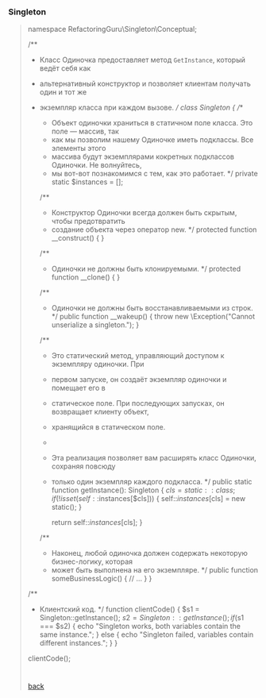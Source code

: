### Singleton

> <?php

namespace RefactoringGuru\Singleton\Conceptual;

/**
 * Класс Одиночка предоставляет метод `GetInstance`, который ведёт себя как
 * альтернативный конструктор и позволяет клиентам получать один и тот же
 * экземпляр класса при каждом вызове.
 */
class Singleton
{
    /**
     * Объект одиночки храниться в статичном поле класса. Это поле — массив, так
     * как мы позволим нашему Одиночке иметь подклассы. Все элементы этого
     * массива будут экземплярами кокретных подклассов Одиночки. Не волнуйтесь,
     * мы вот-вот познакомимся с тем, как это работает.
     */
    private static $instances = [];

    /**
     * Конструктор Одиночки всегда должен быть скрытым, чтобы предотвратить
     * создание объекта через оператор new.
     */
    protected function __construct() { }

    /**
     * Одиночки не должны быть клонируемыми.
     */
    protected function __clone() { }

    /**
     * Одиночки не должны быть восстанавливаемыми из строк.
     */
    public function __wakeup()
    {
        throw new \Exception("Cannot unserialize a singleton.");
    }

    /**
     * Это статический метод, управляющий доступом к экземпляру одиночки. При
     * первом запуске, он создаёт экземпляр одиночки и помещает его в
     * статическое поле. При последующих запусках, он возвращает клиенту объект,
     * хранящийся в статическом поле.
     *
     * Эта реализация позволяет вам расширять класс Одиночки, сохраняя повсюду
     * только один экземпляр каждого подкласса.
     */
    public static function getInstance(): Singleton
    {
        $cls = static::class;
        if (!isset(self::$instances[$cls])) {
            self::$instances[$cls] = new static();
        }

        return self::$instances[$cls];
    }

    /**
     * Наконец, любой одиночка должен содержать некоторую бизнес-логику, которая
     * может быть выполнена на его экземпляре.
     */
    public function someBusinessLogic()
    {
        // ...
    }
}

/**
 * Клиентский код.
 */
function clientCode()
{
    $s1 = Singleton::getInstance();
    $s2 = Singleton::getInstance();
    if ($s1 === $s2) {
        echo "Singleton works, both variables contain the same instance.";
    } else {
        echo "Singleton failed, variables contain different instances.";
    }
}

clientCode();

#
[back](../../patterns/patterns.md)
